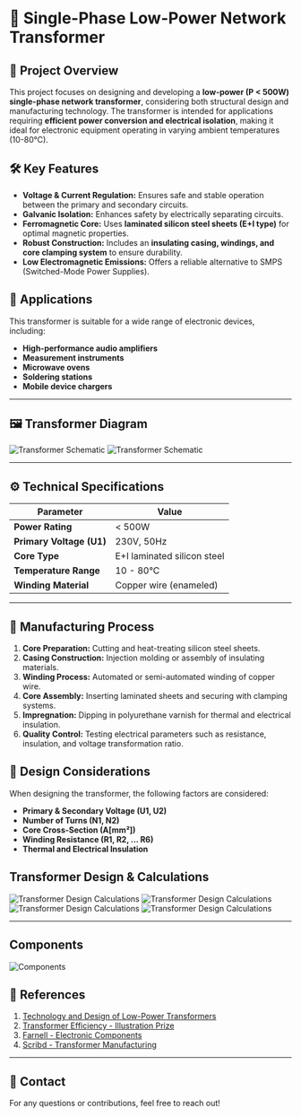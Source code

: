# 📡 Single-Phase Low-Power Network Transformer

## 📌 Project Overview
This project focuses on designing and developing a **low-power (P < 500W) single-phase network transformer**, considering both structural design and manufacturing technology. The transformer is intended for applications requiring **efficient power conversion and electrical isolation**, making it ideal for electronic equipment operating in varying ambient temperatures (10-80°C).

## 🛠 Key Features
- **Voltage & Current Regulation:** Ensures safe and stable operation between the primary and secondary circuits.
- **Galvanic Isolation:** Enhances safety by electrically separating circuits.
- **Ferromagnetic Core:** Uses **laminated silicon steel sheets (E+I type)** for optimal magnetic properties.
- **Robust Construction:** Includes an **insulating casing, windings, and core clamping system** to ensure durability.
- **Low Electromagnetic Emissions:** Offers a reliable alternative to SMPS (Switched-Mode Power Supplies).

## 🎯 Applications
This transformer is suitable for a wide range of electronic devices, including:
- **High-performance audio amplifiers**
- **Measurement instruments**
- **Microwave ovens**
- **Soldering stations**
- **Mobile device chargers**

---

## 🖼 Transformer Diagram

![Transformer Schematic](images/2509f1ba-adae-4f95-945f-fc2db45798b4.png)
![Transformer Schematic](images/93efd01a-bcfe-4927-aa6b-62450b451120.png)

---

## ⚙️ Technical Specifications
| Parameter | Value |
|-----------|-------|
| **Power Rating** | < 500W |
| **Primary Voltage (U1)** | 230V, 50Hz |
| **Core Type** | E+I laminated silicon steel |
| **Temperature Range** | 10 - 80°C |
| **Winding Material** | Copper wire (enameled) |

---

## 🔧 Manufacturing Process
1. **Core Preparation:** Cutting and heat-treating silicon steel sheets.
2. **Casing Construction:** Injection molding or assembly of insulating materials.
3. **Winding Process:** Automated or semi-automated winding of copper wire.
4. **Core Assembly:** Inserting laminated sheets and securing with clamping systems.
5. **Impregnation:** Dipping in polyurethane varnish for thermal and electrical insulation.
6. **Quality Control:** Testing electrical parameters such as resistance, insulation, and voltage transformation ratio.

## 📏 Design Considerations
When designing the transformer, the following factors are considered:
- **Primary & Secondary Voltage (U1, U2)**
- **Number of Turns (N1, N2)**
- **Core Cross-Section (A[mm²])**
- **Winding Resistance (R1, R2, ... R6)**
- **Thermal and Electrical Insulation**

## Transformer Design & Calculations

![Transformer Design Calculations](images/2509f1ba-adae-4f95-945f-fc2db45798b4.png)
![Transformer Design Calculations](images/a86b25df-d01a-4b63-a6d3-8e287d85b6e3.png)
![Transformer Design Calculations](images/c7314335-0557-486d-ae2a-cf4a26c7053c.png)
![Transformer Design Calculations](images/ef694ce2-ad15-4d7e-8cff-6c5abec1d4ab.png)

---

## Components

![Components](images/2509f1ba-adae-4f95-945f-fc2db45798b4.png)


## 📘 References
1. [Technology and Design of Low-Power Transformers](https://curs.upb.ro/2023/pluginfile.php/211801/mod_folder/content/0/Tehnologia%20si%20proiectarea%20transformatorului.pdf)
2. [Transformer Efficiency - Illustration Prize](https://illustrationprize.com/ro/694-transformer-efficiency.html)
3. [Farnell - Electronic Components](https://ro.farnell.com/)
4. [Scribd - Transformer Manufacturing](https://www.scribd.com/doc/58454244/Proiectarea-Transformatorului-de-Mica-Putere)

---

## 📩 Contact
For any questions or contributions, feel free to reach out!
